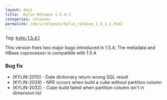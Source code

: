 ```yaml
---
layout: docs
title:  Kylin Release 1.5.4.1
categories: releases
permalink: /docs/releases/kylin_release_1_5_4_1.html
---
```


_Tag:_ [kylin-1.5.4.1](https://github.com/apache/kylin/tree/kylin-1.5.4.1)

This version fixes two major bugs introduced in 1.5.4; The metadata and HBase coprocessor is compatible with 1.5.4.

### Bug fix

* [KYLIN-2010] - Date dictionary return wrong SQL result
* [KYLIN-2026] - NPE occurs when build a cube without partition column
* [KYLIN-2032] - Cube build failed when partition column isn't in dimension list

